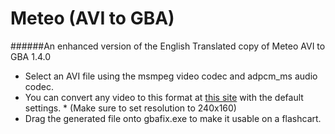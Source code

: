 # Meteo (AVI to GBA)
######An enhanced version of the English Translated copy of Meteo AVI to GBA 1.4.0
* Select an AVI file using the msmpeg video codec and adpcm_ms audio codec.
* You can convert any video to this format at [this site](https://video.online-convert.com/convert-to-avi) with the default settings. * (Make sure to set resolution to 240x160)
* Drag the generated file onto gbafix.exe to make it usable on a flashcart.
